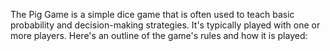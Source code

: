 The Pig Game is a simple dice game that is often used to teach basic probability and decision-making strategies. It's typically played with one or more players. Here's an outline of the game's rules and how it is played:
